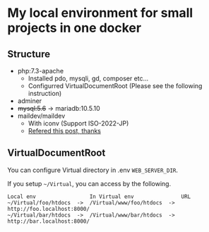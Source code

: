 # My local environment for small projects in one docker

## Structure

* php:7.3-apache
  * Installed pdo, mysqli, gd, composer etc...
  * Configurred VirtualDocumentRoot (Please see the following instruction)
* adminer
* ~~mysql:5.6~~ -> mariadb:10.5.10
* maildev/maildev
  * With iconv (Support ISO-2022-JP)
  * [Refered this post, thanks](https://qiita.com/kanemu/items/1f2da063c7e5b5477502)

## VirtualDocumentRoot

You can configure Virtual directory in .env `WEB_SERVER_DIR`.

If you setup `~/Virtual`, you can access by the following.

```
Local env                 In Virtual env               URL
~/Virtual/foo/htdocs  ->  /Virtual/www/foo/htdocs  ->  http://foo.localhost:8000/
~/Virtual/bar/htdocs  ->  /Virtual/www/bar/htdocs  ->  http://bar.localhost:8000/
```